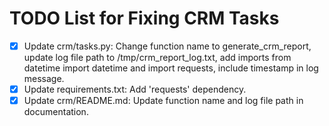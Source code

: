 # TODO List for Fixing CRM Tasks

- [x] Update crm/tasks.py: Change function name to generate_crm_report, update log file path to /tmp/crm_report_log.txt, add imports from datetime import datetime and import requests, include timestamp in log message.
- [x] Update requirements.txt: Add 'requests' dependency.
- [x] Update crm/README.md: Update function name and log file path in documentation.
